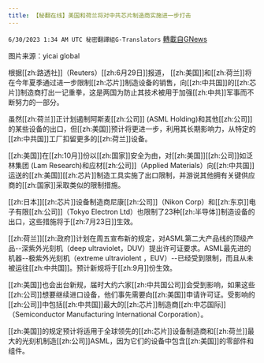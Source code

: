 ```yaml
---
title: 【秘翻在线】美国和荷兰将对中共芯片制造商实施进一步打击
---
```

`6/30/2023 1:34 AM UTC 秘密翻譯組G-Translators` [轉載自GNews](https://gnews.org/articles/1424869)

图片来源：yicai global

根据[[zh:路透社]]（Reuters）[[zh:6月29日]]报道， [[zh:美国]]和[[zh:荷兰]]将在今年夏季通过进一步限制[[zh:芯片]]制造设备的销售，向[[zh:中共国]]的[[zh:芯片]]制造商打出一记重拳，这是两国为防止其技术被用于加强[[zh:中共]]军事而不断努力的一部分。

虽然[[zh:荷兰]]正计划遏制阿斯麦[[zh:公司]] (ASML Holding)和其他[[zh:公司]]的某些设备的出口，但[[zh:美国]]预计将更进一步，利用其长期影响力，从特定的[[zh:中共国]]工厂扣留更多的[[zh:荷兰]]设备。

[[zh:美国]]在[[zh:10月]]份以[[zh:国家]]安全为由，对[[zh:美国]][[zh:公司]]如泛林集团 (Lam Research)和应材[[zh:公司]]（Applied Materials）向[[zh:中共国]]运送的[[zh:美国]][[zh:芯片]]制造工具实施了出口限制，并游说其他拥有关键供应商的[[zh:国家]]采取类似的限制措施。

[[zh:日本]][[zh:芯片]]设备制造商尼康[[zh:公司]]（Nikon Corp）和[[zh:东京]]电子有限[[zh:公司]]（Tokyo Electron Ltd）也限制了23种[[zh:半导体]]制造设备的出口，这些措施将于[[zh:7月23日]]生效。

[[zh:荷兰]][[zh:政府]]计划在周五宣布新的规定，对ASML第二大产品线的顶级产品--深紫外光刻机（deep ultraviolet，DUV）提出许可证要求。ASML最先进的机器--极紫外光刻机（extreme ultraviolent ，EUV）--已经受到限制，而且从未被运往[[zh:中共国]]。预计新规将于[[zh:9月]]份生效。

[[zh:美国]]也会出台新规，届时大约六家[[zh:中共国公司]]会受到影响，如果这些[[zh:公司]]想要继续进口设备，他们事先需要向[[zh:美国]]申请许可证。受影响的[[zh:公司]]中包括[[zh:中共国]]最大的[[zh:芯片]]制造商[[zh:中芯国际]]（Semiconductor Manufacturing International Corporation）。

[[zh:美国]]的规定预计将适用于全球领先的[[zh:芯片]]设备制造商和[[zh:荷兰]]最大的光刻机制造[[zh:公司]]ASML，因为它们的设备中包含[[zh:美国]]的零部件和组件。
